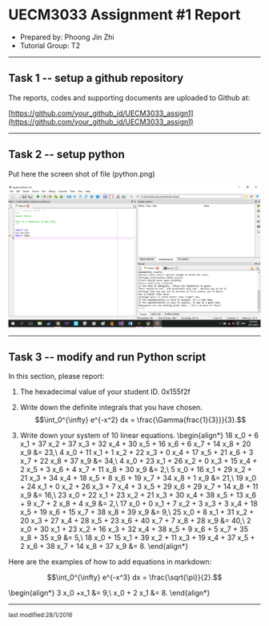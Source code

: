 UECM3033 Assignment #1 Report
========================================================

- Prepared by: Phoong Jin Zhi
- Tutorial Group: T2

--------------------------------------------------------

## Task 1 -- setup a github repository

The reports, codes and supporting documents are uploaded to Github at: 

[https://github.com/your_github_id/UECM3033_assign1](https://github.com/your_github_id/UECM3033_assign1)


---------------------------------------------------------

## Task 2 -- setup python

Put here the screen shot of file (python.png)

![python.png](python.png)


------------------------------------------------------------

## Task 3 -- modify and run Python script

In this section, please report:

1. The hexadecimal value of your student ID.
0x155f2f

2. Write down the definite integrals that you have chosen.
$$\int_0^{\infty} e^{-x^2} dx = \frac{\Gamma{frac{1}{3}}}{3}.$$

3. Write down your system of 10 linear equations.
\begin{align*}
18 x_0 + 6 x_1 + 37 x_2 + 37 x_3 + 32 x_4 + 30 x_5 + 16 x_6 + 6 x_7 + 14 x_8 + 20 x_9 &= 23,\\
4 x_0 + 11 x_1 + 1 x_2 + 22 x_3 + 0 x_4 + 17 x_5 + 21 x_6 + 3 x_7 + 22 x_8 + 37 x_9 &= 34,\\
4 x_0 + 23 x_1 + 26 x_2 + 0 x_3 + 15 x_4 + 2 x_5 + 3 x_6 + 4 x_7 + 11 x_8 + 30 x_9 &= 2,\\
5 x_0 + 16 x_1 + 29 x_2 + 21 x_3 + 34 x_4 + 18 x_5 + 8 x_6 + 19 x_7 + 34 x_8 + 1 x_9 &= 21,\\
19 x_0 + 24 x_1 + 0 x_2 + 26 x_3 + 7 x_4 + 3 x_5 + 29 x_6 + 29 x_7 + 14 x_8 + 11 x_9 &= 16,\\
23 x_0 + 22 x_1 + 23 x_2 + 21 x_3 + 30 x_4 + 38 x_5 + 13 x_6 + 9 x_7 + 2 x_8 + 4 x_9 &= 2,\\
17 x_0 + 0 x_1 + 7 x_2 + 3 x_3 + 3 x_4 + 18 x_5 + 19 x_6 + 15 x_7 + 38 x_8 + 39 x_9 &= 9,\\
25 x_0 + 8 x_1 + 31 x_2 + 20 x_3 + 27 x_4 + 28 x_5 + 23 x_6 + 40 x_7 + 7 x_8 + 28 x_9 &= 40,\\
2 x_0 + 30 x_1 + 23 x_2 + 16 x_3 + 32 x_4 + 38 x_5 + 9 x_6 + 5 x_7 + 35 x_8 + 35 x_9 &= 5,\\
18 x_0 + 15 x_1 + 39 x_2 + 11 x_3 + 19 x_4 + 37 x_5 + 2 x_6 + 38 x_7 + 14 x_8 + 37 x_9 &= 8.
\end{align*}

Here are the examples of how to add equations in markdown:

$$\int_0^{\infty} e^{-x^3} dx = \frac{\sqrt{\pi}}{2}.$$

\begin{align*}
3 x_0 +x_1 &= 9,\\
x_0 + 2 x_1 &= 8.
\end{align*}

-----------------------------------

<sup>last modified:28/1/2016</sup>

